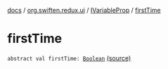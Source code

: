 [docs](../../index.md) / [org.swiften.redux.ui](../index.md) / [IVariableProp](index.md) / [firstTime](./first-time.md)

# firstTime

`abstract val firstTime: `[`Boolean`](https://kotlinlang.org/api/latest/jvm/stdlib/kotlin/-boolean/index.html) [(source)](https://github.com/protoman92/KotlinRedux/tree/master/common\common-ui\src\main\kotlin/org/swiften/redux/ui/Props.kt#L15)